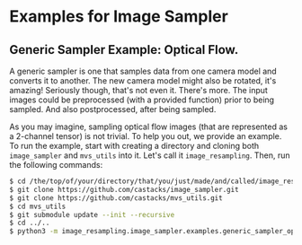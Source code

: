 # Examples for Image Sampler

## Generic Sampler Example: Optical Flow.
A generic sampler is one that samples data from one camera model and converts it to another. The new camera model might also be rotated, it's amazing! Seriously though, that's not even it. There's more. The input images could be preprocessed (with a provided function) prior to being sampled. And also postprocessed, after being sampled. 

As you may imagine, sampling optical flow images (that are represented as a 2-channel tensor) is not trivial. To help you out, we provide an example. To run the example, start with creating a directory and cloning both `image_sampler` and `mvs_utils` into it. Let's call it `image_resampling`. Then, run the following commands:

```bash
$ cd /the/top/of/your/directory/that/you/just/made/and/called/image_resampling
$ git clone https://github.com/castacks/image_sampler.git
$ git clone https://github.com/castacks/mvs_utils.git
$ cd mvs_utils
$ git submodule update --init --recursive
$ cd ../..
$ python3 -m image_resampling.image_sampler.examples.generic_sampler_optical_flow_sampling_example -v

```


